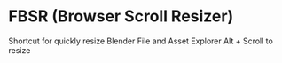 # FBSR (Browser Scroll Resizer)

Shortcut for quickly resize Blender File and Asset Explorer
Alt + Scroll to resize
